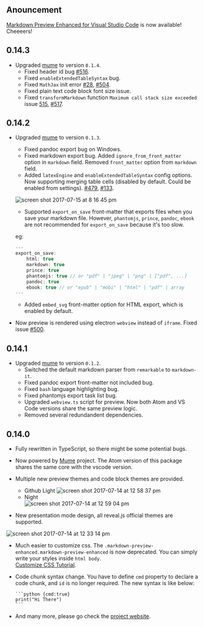 ## Anouncement
[Markdown Preview Enhanced for Visual Studio Code](https://marketplace.visualstudio.com/items?itemName=shd101wyy.markdown-preview-enhanced) is now available! Cheeeers!

## 0.14.3
* Upgraded [mume](https://github.com/shd101wyy/mume) to version `0.1.4`.
  * Fixed header id bug [#516](https://github.com/shd101wyy/markdown-preview-enhanced/issues/516).  
  * Fixed `enableExtendedTableSyntax` bug.  
  * Fixed `MathJax` init error [#28](https://github.com/shd101wyy/vscode-markdown-preview-enhanced/issues/28), [#504](https://github.com/shd101wyy/markdown-preview-enhanced/issues/504).    
  * Fixed plain text code block font size issue.  
  * Fixed `transformMarkdown` function `Maximum call stack size exceeded` issue [515](https://github.com/shd101wyy/markdown-preview-enhanced/issues/515), [#517](https://github.com/shd101wyy/markdown-preview-enhanced/issues/517).  

## 0.14.2
* Upgraded [mume](https://github.com/shd101wyy/mume) to version `0.1.3`.  
    * Fixed pandoc export bug on Windows.
    * Fixed markdown export bug. Added `ignore_from_front_matter` option in `markdown` field. Removed `front_matter` option from `markdown` field.  
    * Added `latexEngine` and `enableExtendedTableSyntax` config options. Now supporting merging table cells (disabled by default. Could be enabled from settings).
    [#479](https://github.com/shd101wyy/markdown-preview-enhanced/issues/479), [#133](https://github.com/shd101wyy/markdown-preview-enhanced/issues/133).    

    ![screen shot 2017-07-15 at 8 16 45 pm](https://user-images.githubusercontent.com/1908863/28243710-945e3004-699a-11e7-9a5f-d74f6c944c3b.png)
    * Supported `export_on_save` front-matter that exports files when you save your markdown file. However, `phantomjs`, `prince`, `pandoc`, `ebook` are not recommended for `export_on_save` because it's too slow.  

    eg:
    ```javascript
    ---
    export_on_save:
        html: true
        markdown: true
        prince: true
        phantomjs: true // or "pdf" | "jpeg" | "png" | ["pdf", ...]
        pandoc: true
        ebook: true // or "epub" | "mobi" | "html" | "pdf" | array
    ---
    ```        
    * Added `embed_svg` front-matter option for HTML export, which is enabled by default.


* Now preview is rendered using electron `webview` instead of `iframe`. Fixed issue [#500](https://github.com/shd101wyy/markdown-preview-enhanced/issues/500).  

## 0.14.1
* Upgraded [mume](https://github.com/shd101wyy/mume) to version `0.1.2`.  
    * Switched the default markdown parser from `remarkable` to `markdown-it`.  
    * Fixed pandoc export front-matter not included bug.  
    * Fixed `bash` language highlighting bug.
    * Fixed phantomjs export task list bug.   
    * Upgraded `webview.ts` script for preview. Now both Atom and VS Code versions share the same preview logic.  
    * Removed several redundandent dependencies.  


## 0.14.0  
* Fully rewritten in TypeScript, so there might be some potential bugs.
* Now powered by [Mume](https://github.com/shd101wyy/mume) project. The Atom version of this package shares the same core with the vscode version.
* Multiple new preview themes and code block themes are provided.
  * Github Light
  ![screen shot 2017-07-14 at 12 58 37 pm](https://user-images.githubusercontent.com/1908863/28224323-4899d896-6894-11e7-823a-233ee433d832.png)
  * Night  
  ![screen shot 2017-07-14 at 12 59 04 pm](https://user-images.githubusercontent.com/1908863/28224327-4b0f77a2-6894-11e7-8133-99a2d04172a4.png)

* New presentation mode design, all reveal.js official themes are supported.  

![screen shot 2017-07-14 at 12 33 14 pm](https://user-images.githubusercontent.com/1908863/28223480-2c61461c-6891-11e7-9389-5adec0588c32.png)

* Much easier to customize css. The `.markdown-preview-enhanced.markdown-preview-enhanced` is now deprecated. You can simply write your styles inside `html body`.   
[Customize CSS Tutorial](https://shd101wyy.github.io/markdown-preview-enhanced/#/customize-css).   

* Code chunk syntax change. You have to define `cmd` property to declare a code chunk, and `id` is no longer required. The new syntax is like below:

      ```python {cmd:true}
      print("Hi There")
      ```

* And many more, please go check the [project website](https://shd101wyy.github.io/markdown-preview-enhanced).